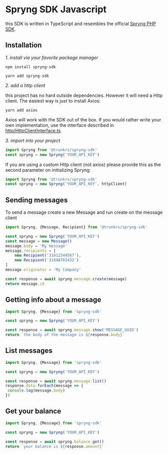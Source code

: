 # Spryng SDK Javascript

this SDK is written in TypeScript and resembles the official [Spryng PHP SDK](https://github.com/Spryng/rest-api-php).

## Installation

*1. install via your favorite package manager*

`npm install spryng-sdk`

`yarn add spryng-sdk`

*2. add a http client*

this project has no hard outside dependencies. However it will need a Http client. The easiest way is just to install Axios:

`yarn add axios`

Axios will work with the SDK out of the box. If you would rather write your own implementation, use the interface described in [http/HttpClientInterface.ts](https://github.com/Trunkrs/spryng-js-sdk/blob/master/src/http/HttpClientInterface.ts).

*3. import into your project*

```typescript
import Spryng from '@trunkrs/spryng-sdk'
const spryng = new Spryng('YOUR_API_KEY')
```

If you are using a custom Http client (not axios) please provide this as the second parameter on initializing Spryng:

```typescript
import Spryng from '@trunkrs/spryng-sdk'
const spryng = new Spryng('YOUR_API_KEY', httpClient)
```

## Sending messages

To send a message create a new Message and run create on the message client

```typescript
import Spryng, {Message, Recipient} from '@trunkrs/spryng-sdk'

const spryng = new Spryng('YOUR_API_KEY')
const message = new Message()
message.body = 'My message'
message.recipients = [
    new Recipient('31612344567'),
    new Recipient('31698765432')
]
message.originator = 'My Company'

const response = await spryng.message.create(message)
return message.id
```

## Getting info about a message

```typescript
import Spryng, {Message} from 'spryng-sdk'

const spryng = new Spryng('YOUR_API_KEY')

const response = await spryng.message.show('MESSAGE_UUID')
return `the body of the message is ${response.body}`
```

## List messages

```typescript
import Spryng, {Message} from 'spryng-sdk'

const spryng = new Spryng('YOUR_API_KEY')

const response = await spryng.message.list()
response.data.forEach(message => {
 console.log(message.body)
})
```

## Get your balance

```typescript
import Spryng, {Message} from 'spryng-sdk'

const spryng = new Spryng('YOUR_API_KEY')

const response = await spryng.balance.get()
return `your balance is ${response.amount}`
```
